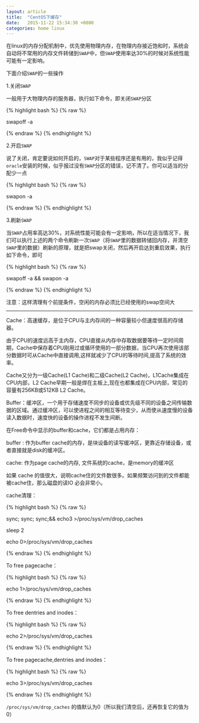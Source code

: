 ```yaml
---
layout: article
title:  "CentOS下缓存"
date:   2015-11-22 15:34:30 +0800
categories: home linux
---
```



在linux的内存分配机制中，优先使用物理内存，在物理内存接近饱和时，系统会自动将不常用的内存文件转储到`SWAP`中，但`SWAP`使用率达30%的时候对系统性能可能有一定影响。

下面介绍`SWAP`的一些操作
 
1.关闭`SWAP`

一般用于大物理内存的服务器，执行如下命令，即关闭`SWAP`分区

{% highlight bash %}
{% raw %}

swapoff -a

{% endraw %}
{% endhighlight %}

2.开启`SWAP`

说了关闭，肯定要说如何开启的，`SWAP`对于某些程序还是有用的，我似乎记得`oracle`安装的时候，似乎报过没有`SWAP`分区的错误，记不清了。你可以适当的分配少一点

{% highlight bash %}
{% raw %}

swapon -a

{% endraw %}
{% endhighlight %}

3.刷新`SWAP`

当`SWAP`占用率高达30%，对系统性能可能会有一定影响，所以在适当情况下，我们可以执行上述的两个命令刷新一次`SWAP`（将`SWAP`里的数据转储回内存，并清空`SWAP`里的数据）刷新的原理，就是把swap关闭，然后再开启达到重启效果，执行如下命令，即可

{% highlight bash %}
{% raw %}

swapoff -a && swapon -a

{% endraw %}
{% endhighlight %}

注意：这样清理有个前提条件，空闲的内存必须比已经使用的swap空间大


----------

Cache：高速缓存，是位于CPU与主内存间的一种容量较小但速度很高的存储器。

由于CPU的速度远高于主内存，CPU直接从内存中存取数据要等待一定时间周期，Cache中保存着CPU刚用过或循环使用的一部分数据，当CPU再次使用该部分数据时可从Cache中直接调用,这样就减少了CPU的等待时间,提高了系统的效率。

Cache又分为一级Cache(L1 Cache)和二级Cache(L2 Cache)，L1Cache集成在CPU内部，L2 Cache早期一般是焊在主板上,现在也都集成在CPU内部，常见的容量有256KB或512KB L2 Cache。

Buffer：缓冲区，一个用于存储速度不同步的设备或优先级不同的设备之间传输数据的区域。通过缓冲区，可以使进程之间的相互等待变少，从而使从速度慢的设备读入数据时，速度快的设备的操作进程不发生间断。
 
在Free命令中显示的buffer和cache，它们都是占用内存：

buffer : 作为buffer cache的内存，是块设备的读写缓冲区，更靠近存储设备，或者直接就是disk的缓冲区。

cache: 作为page cache的内存, 文件系统的cache，是memory的缓冲区

如果 cache 的值很大，说明cache住的文件数很多。如果频繁访问到的文件都能被cache住，那么磁盘的读IO 必会非常小。

cache清理：

{% highlight bash %}
{% raw %}

sync; sync; sync;&& echo3 >/proc/sys/vm/drop_caches

sleep 2

echo 0>/proc/sys/vm/drop_caches

{% endraw %}
{% endhighlight %}


To free pagecache：

{% highlight bash %}
{% raw %}

echo 1>/proc/sys/vm/drop_caches

{% endraw %}
{% endhighlight %}

To free dentries and inodes：

{% highlight bash %}
{% raw %}

echo 2>/proc/sys/vm/drop_caches

{% endraw %}
{% endhighlight %}

To free pagecache,dentries and inodes：

{% highlight bash %}
{% raw %}

echo 3>/proc/sys/vm/drop_caches

{% endraw %}
{% endhighlight %}

`/proc/sys/vm/drop_caches` 的值默认为0（所以我们清空后，还再恢复它的值为0）

